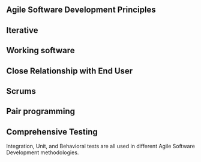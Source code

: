 Agile Software Development Principles
-------------------------------------

## Iterative

## Working software

## Close Relationship with End User

## Scrums

## Pair programming

## Comprehensive Testing
Integration, Unit, and Behavioral tests are all used in different Agile 
Software Development methodologies.
